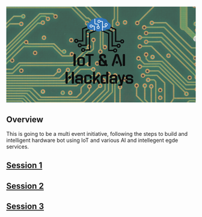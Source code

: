 ![](.images/logo.PNG)

## Overview
This is going to be a multi event initiative, following the steps to build and intelligent hardware bot using IoT and various AI and intellegent egde services. 

## [Session 1](Session1/README.md)

## [Session 2](Session2/README.md)

## [Session 3](Session3/README.md)
